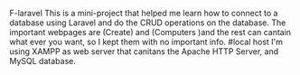 F-laravel
This is a mini-project that helped me learn how to connect to a database using Laravel and do the  CRUD operations on the database. The important webpages are (Create) and (Computers )and the rest can cantain what ever you want, so I kept them with no important info. #local host I'm using XAMPP as web server that canitans the Apache HTTP Server, and MySQL database.
